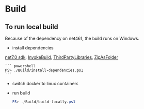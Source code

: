 # Build

## To run local build

Because of the dependency on net461, the build runs on Windows.

- install dependencies

[net7.0 sdk](https://dotnet.microsoft.com/download/dotnet/7.0), 
[InvokeBuild](https://www.powershellgallery.com/packages/InvokeBuild/5.10.2), 
[ThirdPartyLibraries](https://www.powershellgallery.com/packages/ThirdPartyLibraries/3.2.1),
[ZipAsFolder](https://www.powershellgallery.com/packages/ZipAsFolder/0.0.1)

    ``` powershell
    PS> ./Build/install-dependencies.ps1
    ```

- switch docker to linux containers

- run build

    ``` powershell
    PS> ./Build/build-locally.ps1
    ```
